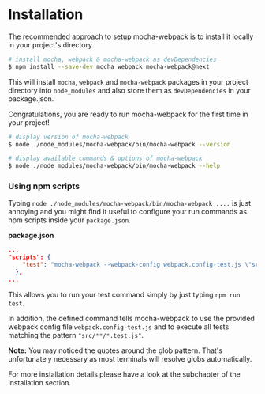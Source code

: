 # Installation

The recommended approach to setup mocha-webpack is to install it locally in your project's directory.

```bash
# install mocha, webpack & mocha-webpack as devDependencies
$ npm install --save-dev mocha webpack mocha-webpack@next
```
This will install `mocha`, `webpack` and `mocha-webpack` packages in your project directory into `node_modules` and also store them as `devDependencies` in your package.json.

Congratulations, you are ready to run mocha-webpack for the first time in your project!

```bash
# display version of mocha-webpack
$ node ./node_modules/mocha-webpack/bin/mocha-webpack --version

# display available commands & options of mocha-webpack
$ node ./node_modules/mocha-webpack/bin/mocha-webpack --help
```

### Using npm scripts

Typing `node ./node_modules/mocha-webpack/bin/mocha-webpack ....` is just annoying and you might find it useful to configure your run commands as npm scripts inside your `package.json`.


**package.json**
```json
...
"scripts": {
    "test": "mocha-webpack --webpack-config webpack.config-test.js \"src/**/*.test.js\"",
  },
...
```

This allows you to run your test command simply by just typing `npm run test`.

In addition, the defined command tells mocha-webpack to use the provided webpack config file `webpack.config-test.js` and to execute all tests matching the pattern `"src/**/*.test.js"`.

**Note:** You may noticed the quotes around the glob pattern. That's unfortunately necessary as most terminals will resolve globs automatically.

For more installation details please have a look at the subchapter of the installation section.
